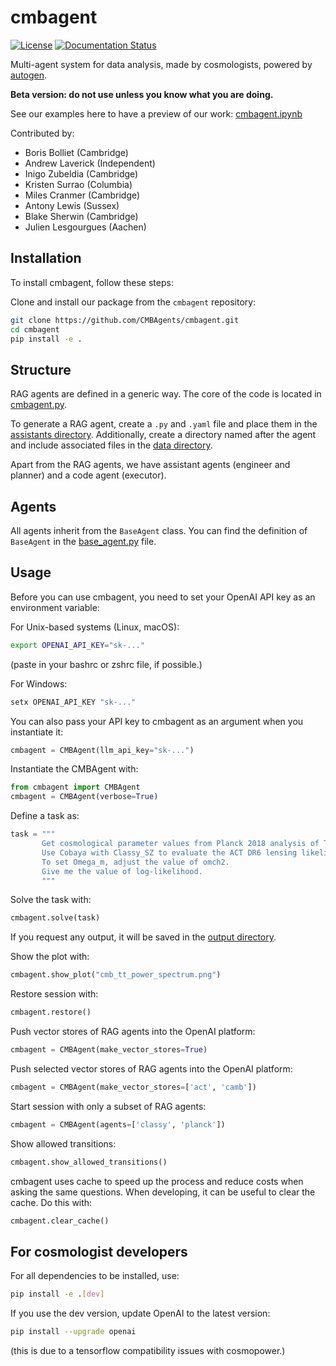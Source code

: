 
# cmbagent

[![License](https://img.shields.io/badge/license-MIT-blue.svg)](LICENSE) [![Documentation Status](https://readthedocs.org/projects/cmbagents/badge/?version=latest)](https://cmbagents.readthedocs.io/en/latest/?badge=latest)


Multi-agent system for data analysis, made by cosmologists, powered by [autogen](https://github.com/autogen-ai/autogen).

**Beta version: do not use unless you know what you are doing.**

See our examples here to have a preview of our work: [cmbagent.ipynb](https://github.com/CMBAgents/cmbagent/blob/main/notebooks/cmbagent.ipynb)

Contributed by: 

- Boris Bolliet (Cambridge)
- Andrew Laverick (Independent)
- Inigo Zubeldia (Cambridge)
- Kristen Surrao (Columbia)
- Miles Cranmer (Cambridge)
- Antony Lewis (Sussex)
- Blake Sherwin (Cambridge)
- Julien Lesgourgues (Aachen)

## Installation

To install cmbagent, follow these steps:

Clone and install our package from the `cmbagent` repository:

```bash
git clone https://github.com/CMBAgents/cmbagent.git
cd cmbagent
pip install -e .
```




## Structure

RAG agents are defined in a generic way. The core of the code is located in [cmbagent.py](https://github.com/CMBAgents/cmbagent/blob/main/cmbagent/cmbagent.py).

To generate a RAG agent, create a `.py` and `.yaml` file and place them in the [assistants directory](https://github.com/CMBAgents/cmbagent/tree/main/cmbagent/assistants). Additionally, create a directory named after the agent and include associated files in the [data directory](https://github.com/CMBAgents/cmbagent/tree/main/cmbagent/data).

Apart from the RAG agents, we have assistant agents (engineer and planner) and a code agent (executor).



## Agents

All agents inherit from the `BaseAgent` class. You can find the definition of `BaseAgent` in the [base_agent.py](https://github.com/CMBAgents/cmbagent/blob/main/cmbagent/base_agent.py) file.


## Usage


Before you can use cmbagent, you need to set your OpenAI API key as an environment variable:

For Unix-based systems (Linux, macOS):
```bash
export OPENAI_API_KEY="sk-..."
```
(paste in your bashrc or zshrc file, if possible.)

For Windows:
```cmd
setx OPENAI_API_KEY "sk-..."
```

You can also pass your API key to cmbagent as an argument when you instantiate it:

```python
cmbagent = CMBAgent(llm_api_key="sk-...")
```

Instantiate the CMBAgent with:

```python
from cmbagent import CMBAgent
cmbagent = CMBAgent(verbose=True)
```

Define a task as:

```python
task = """
       Get cosmological parameter values from Planck 2018 analysis of TT,TE,EE+lowE+lensing with the Plik likelihood in LCDM. 
       Use Cobaya with Classy_SZ to evaluate the ACT DR6 lensing likelihood for sigma8=0.8 and Omega_m=0.31. Other parameters set to Planck 2018.  
       To set Omega_m, adjust the value of omch2. 
       Give me the value of log-likelihood.
       """
```

Solve the task with:

```python
cmbagent.solve(task)
```

If you request any output, it will be saved in the [output directory](https://github.com/CMBAgents/cmbagent/tree/main/output).

Show the plot with:

```python
cmbagent.show_plot("cmb_tt_power_spectrum.png")
```

Restore session with:

```python
cmbagent.restore()
```

Push vector stores of RAG agents into the OpenAI platform:

```python
cmbagent = CMBAgent(make_vector_stores=True)
```

Push selected vector stores of RAG agents into the OpenAI platform:

```python
cmbagent = CMBAgent(make_vector_stores=['act', 'camb'])
```

Start session with only a subset of RAG agents:

```python
cmbagent = CMBAgent(agents=['classy', 'planck'])
```

Show allowed transitions:

```python
cmbagent.show_allowed_transitions()
```

cmbagent uses cache to speed up the process and reduce costs when asking the same questions. When developing, it can be useful to clear the cache. Do this with:

```python
cmbagent.clear_cache()
```

## For cosmologist developers

For all dependencies to be installed, use:

```bash
pip install -e .[dev]
```

If you use the dev version, update OpenAI to the latest version:

```bash
pip install --upgrade openai
```

(this is due to a tensorflow compatibility issues with cosmopower.)
